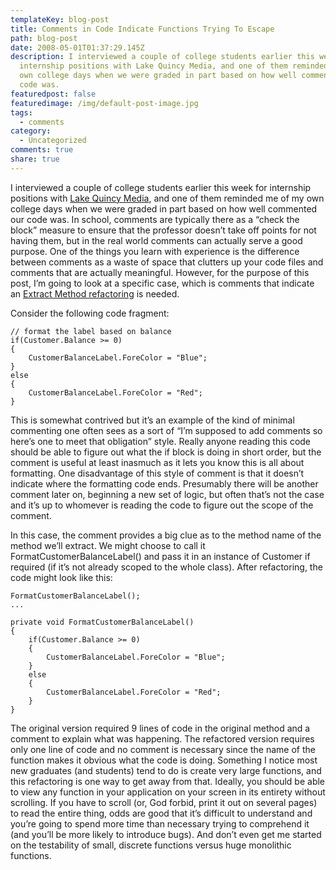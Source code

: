 ```yaml
---
templateKey: blog-post
title: Comments in Code Indicate Functions Trying To Escape
path: blog-post
date: 2008-05-01T01:37:29.145Z
description: I interviewed a couple of college students earlier this week for
  internship positions with Lake Quincy Media, and one of them reminded me of my
  own college days when we were graded in part based on how well commented our
  code was.
featuredpost: false
featuredimage: /img/default-post-image.jpg
tags:
  - comments
category:
  - Uncategorized
comments: true
share: true
---
```

<!--StartFragment-->

I interviewed a couple of college students earlier this week for internship positions with [Lake Quincy Media](http://lakequincy.com/), and one of them reminded me of my own college days when we were graded in part based on how well commented our code was. In school, comments are typically there as a “check the block” measure to ensure that the professor doesn’t take off points for not having them, but in the real world comments can actually serve a good purpose. One of the things you learn with experience is the difference between comments as a waste of space that clutters up your code files and comments that are actually meaningful. However, for the purpose of this post, I’m going to look at a specific case, which is comments that indicate an [Extract Method refactoring](http://www.refactoring.com/catalog/extractMethod.html) is needed.

Consider the following code fragment:

<!--EndFragment-->

```
// format the label based on balance
if(Customer.Balance >= 0)
{
    CustomerBalanceLabel.ForeColor = "Blue";
}
else
{
    CustomerBalanceLabel.ForeColor = "Red";
}
```

<!--StartFragment-->

This is somewhat contrived but it’s an example of the kind of minimal commenting one often sees as a sort of “I’m supposed to add comments so here’s one to meet that obligation” style. Really anyone reading this code should be able to figure out what the if block is doing in short order, but the comment is useful at least inasmuch as it lets you know this is all about formatting. One disadvantage of this style of comment is that it doesn’t indicate where the formatting code ends. Presumably there will be another comment later on, beginning a new set of logic, but often that’s not the case and it’s up to whomever is reading the code to figure out the scope of the comment.

In this case, the comment provides a big clue as to the method name of the method we’ll extract. We might choose to call it FormatCustomerBalanceLabel() and pass it in an instance of Customer if required (if it’s not already scoped to the whole class). After refactoring, the code might look like this:

<!--EndFragment-->

```
FormatCustomerBalanceLabel();
...

private void FormatCustomerBalanceLabel()
{
    if(Customer.Balance >= 0)
    {
        CustomerBalanceLabel.ForeColor = "Blue";
    }
    else
    {
        CustomerBalanceLabel.ForeColor = "Red";
    }
}
```

<!--StartFragment-->

The original version required 9 lines of code in the original method and a comment to explain what was happening. The refactored version requires only one line of code and no comment is necessary since the name of the function makes it obvious what the code is doing. Something I notice most new graduates (and students) tend to do is create very large functions, and this refactoring is one way to get away from that. Ideally, you should be able to view any function in your application on your screen in its entirety without scrolling. If you have to scroll (or, God forbid, print it out on several pages) to read the entire thing, odds are good that it’s difficult to understand and you’re going to spend more time than necessary trying to comprehend it (and you’ll be more likely to introduce bugs). And don’t even get me started on the testability of small, discrete functions versus huge monolithic functions.

<!--EndFragment-->